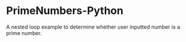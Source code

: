 # PrimeNumbers-Python
A nested loop example to determine whether user inputted number is a prime number.
